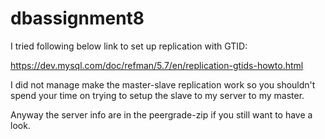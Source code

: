 # dbassignment8

I tried following below link to set up replication with GTID:

https://dev.mysql.com/doc/refman/5.7/en/replication-gtids-howto.html

I did not manage make the master-slave replication work so you shouldn't spend your time on trying to setup the slave to my server to my master.

Anyway the server info are in the peergrade-zip if you still want to have a look.
